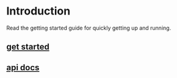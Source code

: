 # Introduction

Read the getting started guide for quickly getting up and running.

## [get started](/guide/gettingstarted.html)

## <a href="/emailhacks/api/" target="_blank">api docs</a>
